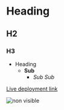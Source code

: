 # Heading

## H2

### H3

- Heading
  - **Sub**
    - _Sub Sub_

[Live deployment link](https://jmcallaway.github.io/HoriseonProject/)

![non visible](link/to/image/path)
